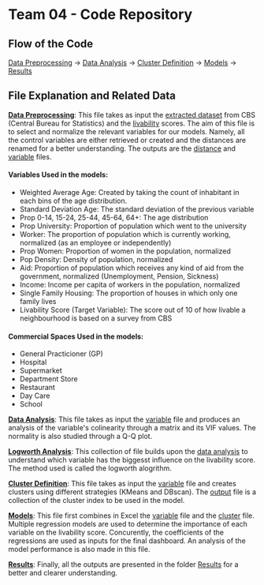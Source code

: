 # Team 04 - Code Repository
## Flow of the Code
[Data Preprocessing](Data_Preprocessing.ipynb) -> [Data Analysis](Data_Analysis.Rmd) -> [Cluster Definition](SSP_project.ipynb) -> [Models](data%20analytics.Rmd) -> [Results](Results/)

## File Explanation and Related Data
**[Data Preprocessing](Data_Preprocessing.ipynb)**: This file takes as input the [extracted dataset](Data/data.csv) from CBS (Central Bureau for Statistics) and the [livability](Data/Leefbaarometer-scores%20buurten%202002-2022.csv) scores. The aim of this file is to select and normalize the relevant variables for our models. Namely, all the control variables are either retrieved or created and the distances are renamed for a better understanding. The outputs are the [distance](Data/distances.csv) and [variable](Data/normalized_variables.csv) files.
#### Variables Used in the models:
- Weighted Average Age: Created by taking the count of inhabitant in each bins of the age distribution.
- Standard Deviation Age: The standard deviation of the previous variable
- Prop 0-14, 15-24, 25-44, 45-64, 64+: The age distribution
- Prop University: Proportion of population which went to the university
- Worker: The proportion of population which is currently working, normalized (as an employee or independently)
- Prop Women: Proportion of women in the population, normalized
- Pop Density: Density of population, normalized
- Aid: Proportion of population which receives any kind of aid from the government, normalized (Unemployment, Pension, Sickness)
- Income: Income per capita of workers in the population, normalized
- Single Family Housing: The proportion of houses in which only one family lives
- Livability Score (Target Variable): The score out of 10 of how livable a neighbourhood is based on a survey from CBS

#### Commercial Spaces Used in the models:
- General Practicioner (GP)
- Hospital
- Supermarket
- Department Store
- Restaurant
- Day Care
- School

**[Data Analysis](Data_Analysis.Rmd)**: This file takes as input the [variable](Data/normalized_variables.csv) file and produces an analysis of the variable's colinearity through a matrix and its VIF values. The normality is also studied through a Q-Q plot.

**[Logworth Analysis](Results/Logworth%20Analysis.pdf)**: This collection of file builds upon the [data analysis](Data_Analysis.Rmd) to understand which variable has the biggesst influence on the livability score. The method used is called the logworth alogrithm.

**[Cluster Definition](Clusters.ipynb)**: This file takes as input the [variable](Data/normalized_variables.csv) file and creates clusters using different strategies (KMeans and DBscan). The [output](Data/df_normalized_clustering_output.csv) file is a collection of the cluster index to be used in the model.

**[Models](Models.Rmd)**: This file first combines in Excel the [variable](Data/normalized_variables.csv) file and the [cluster](Data/df_normalized_clustering_output.csv) file. Multiple regression models are used to determine the importance of each variable on the livability score. Concurently, the coefficients of the regressions are used as inputs for the final dashboard. An analysis of the model performance is also made in this file.

**[Results](Results/)**: Finally, all the outputs are presented in the folder [Results](Results/) for a better and clearer understanding.
